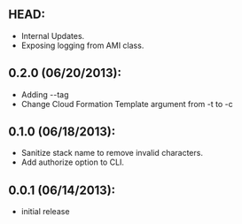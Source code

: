 ## HEAD:

* Internal Updates.
* Exposing logging from AMI class.

## 0.2.0 (06/20/2013):

* Adding --tag
* Change Cloud Formation Template argument from -t to -c

## 0.1.0 (06/18/2013):

* Sanitize stack name to remove invalid characters.
* Add authorize option to CLI.

## 0.0.1 (06/14/2013):

* initial release
